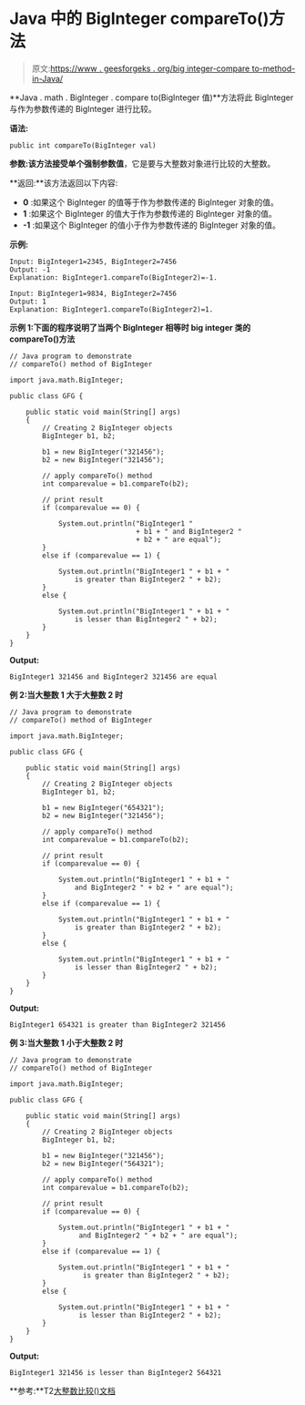 # Java 中的 BigInteger compareTo()方法

> 原文:[https://www . geesforgeks . org/big integer-compare to-method-in-Java/](https://www.geeksforgeeks.org/biginteger-compareto-method-in-java/)

**Java . math . BigInteger . compare to(BigInteger 值)**方法将此 BigInteger 与作为参数传递的 BigInteger 进行比较。

**语法:**

```
public int compareTo(BigInteger val)
```

**参数:**该方法接受单个强制参数**值**，它是要与大整数对象进行比较的大整数。

**返回:**该方法返回以下内容:

*   **0** :如果这个 BigInteger 的值等于作为参数传递的 BigInteger 对象的值。
*   **1** :如果这个 BigInteger 的值大于作为参数传递的 BigInteger 对象的值。
*   **-1** :如果这个 BigInteger 的值小于作为参数传递的 BigInteger 对象的值。

**示例:**

```
Input: BigInteger1=2345, BigInteger2=7456
Output: -1
Explanation: BigInteger1.compareTo(BigInteger2)=-1.

Input: BigInteger1=9834, BigInteger2=7456
Output: 1
Explanation: BigInteger1.compareTo(BigInteger2)=1.

```

**示例 1:下面的程序说明了当两个 BigInteger 相等时 big integer 类的 compareTo()方法**

```
// Java program to demonstrate 
// compareTo() method of BigInteger

import java.math.BigInteger;

public class GFG {

    public static void main(String[] args)
    {
        // Creating 2 BigInteger objects
        BigInteger b1, b2;

        b1 = new BigInteger("321456");
        b2 = new BigInteger("321456");

        // apply compareTo() method
        int comparevalue = b1.compareTo(b2);

        // print result
        if (comparevalue == 0) {

            System.out.println("BigInteger1 "
                               + b1 + " and BigInteger2 "
                               + b2 + " are equal");
        }
        else if (comparevalue == 1) {

            System.out.println("BigInteger1 " + b1 + " 
                is greater than BigInteger2 " + b2);
        }
        else {

            System.out.println("BigInteger1 " + b1 + " 
                is lesser than BigInteger2 " + b2);
        }
    }
}
```

**Output:**

```
BigInteger1 321456 and BigInteger2 321456 are equal

```

**例 2:当大整数 1 大于大整数 2 时**

```
// Java program to demonstrate 
// compareTo() method of BigInteger

import java.math.BigInteger;

public class GFG {

    public static void main(String[] args)
    {
        // Creating 2 BigInteger objects
        BigInteger b1, b2;

        b1 = new BigInteger("654321");
        b2 = new BigInteger("321456");

        // apply compareTo() method
        int comparevalue = b1.compareTo(b2);

        // print result
        if (comparevalue == 0) {

            System.out.println("BigInteger1 " + b1 + " 
                and BigInteger2 " + b2 + " are equal");
        }
        else if (comparevalue == 1) {

            System.out.println("BigInteger1 " + b1 + "
                is greater than BigInteger2 " + b2);
        }
        else {

            System.out.println("BigInteger1 " + b1 + " 
                is lesser than BigInteger2 " + b2);
        }
    }
}
```

**Output:**

```
BigInteger1 654321 is greater than BigInteger2 321456

```

**例 3:当大整数 1 小于大整数 2 时**

```
// Java program to demonstrate 
// compareTo() method of BigInteger

import java.math.BigInteger;

public class GFG {

    public static void main(String[] args)
    {
        // Creating 2 BigInteger objects
        BigInteger b1, b2;

        b1 = new BigInteger("321456");
        b2 = new BigInteger("564321");

        // apply compareTo() method
        int comparevalue = b1.compareTo(b2);

        // print result
        if (comparevalue == 0) {

            System.out.println("BigInteger1 " + b1 + " 
                 and BigInteger2 " + b2 + " are equal");
        }
        else if (comparevalue == 1) {

            System.out.println("BigInteger1 " + b1 + " 
                  is greater than BigInteger2 " + b2);
        }
        else {

            System.out.println("BigInteger1 " + b1 + "
                 is lesser than BigInteger2 " + b2);
        }
    }
}
```

**Output:**

```
BigInteger1 321456 is lesser than BigInteger2 564321

```

**参考:**T2[大整数比较()文档](https://docs.oracle.com/javase/7/docs/api/java/math/BigInteger.html#compareTo(java.math.BigInteger))